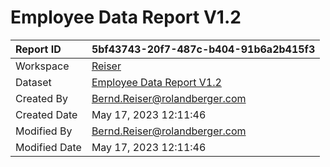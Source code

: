 



# Employee Data Report V1.2

|Report ID|5bf43743-20f7-487c-b404-91b6a2b415f3|
| :--- | :--- |
|Workspace|[Reiser](../Workspaces/Reiser.md)|
|Dataset|[Employee Data Report V1.2](../Datasets/Employee-Data-Report-V1.2.md)|
|Created By|Bernd.Reiser@rolandberger.com|
|Created Date|May 17, 2023 12:11:46|
|Modified By|Bernd.Reiser@rolandberger.com|
|Modified Date|May 17, 2023 12:11:46|
